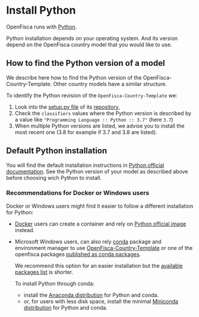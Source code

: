 # Install Python

OpenFisca runs with [Python](https://www.python.org/).

Python installation depends on your operating system.
And its version depend on the OpenFisca country model that you would like to use.

## How to find the Python version of a model

We describe here how to find the Python version of the OpenFisca-Country-Template. Other country models have a similar structure.

To identify the Python revision of the `OpenFisca-Country-Template` we:
1. Look into the [setup.py file](https://github.com/openfisca/country-template/blob/master/setup.py) of its [repository](https://github.com/openfisca/country-template),
2. Check the `classifiers` values where the Python version is described by a value like `"Programming Language :: Python :: 3.7"` (here `3.7`)
3. When multiple Python versions are listed, we advise you to install the most recent one (3.8 for example if 3.7 and 3.8 are listed).

## Default Python installation

You will find the default installation instructions in [Python official documentation](https://www.python.org/downloads/). See the Python version of your model as described above before choosing wich Python to install.

### Recommendations for Docker or Windows users

Docker or Windows users might find it easier to follow a different installation for Python:
* [Docker](https://www.docker.com) users can create a container and rely on [Python official image](https://hub.docker.com/_/python) instead.
* Microsoft Windows users, can also rely [conda](https://docs.conda.io/en/latest/) package and environment manager to use [OpenFisca-Country-Template](https://anaconda.org/search?q=openfisca-country-template) or one of the openfisca packages [published as conda packages](https://anaconda.org/search?q=openfisca).
  
  We recommend this option for an easier installation but the [available packages list](https://anaconda.org/search?q=openfisca) is shorter.  
  
  To install Python through conda: 
  * install the [Anaconda distribution](https://anaconda.org) for Python and conda.
  * or, for users with less disk space, install the minimal [Miniconda distribution](https://docs.conda.io/en/latest/miniconda.html) for Python and conda.

